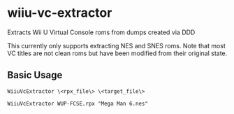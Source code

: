 # wiiu-vc-extractor
Extracts Wii U Virtual Console roms from dumps created via DDD

This currently only supports extracting NES and SNES roms. Note that most VC titles are not clean roms but have been modified from their original state.

## Basic Usage
`WiiuVcExtractor \<rpx_file\> \<target_file\>`

`WiiuVcExtractor WUP-FCSE.rpx "Mega Man 6.nes"`

